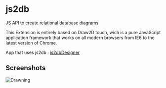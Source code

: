 js2db
=====
JS API to create relational database diagrams

This Extension is entirely based on Draw2D touch, wich is a pure JavaScript application framework that works on all modern browsers from IE6 to the latest version of Chrome.

App that uses js2db : [js2dbDesigner](https://github.com/victorette/js2dbDesigner)

Screenshots
-----------

![Drawning](https://raw.github.com/victorette/js2db/master/docs/image/editor.png)

